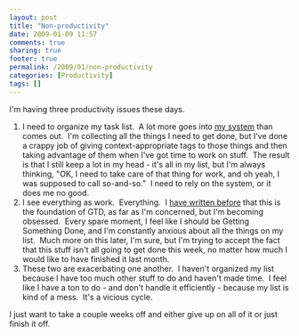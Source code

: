 ```yaml
---
layout: post
title: "Non-productivity"
date: 2009-01-09 11:57
comments: true
sharing: true
footer: true
permalink: /2009/01/non-productivity
categories: [Productivity]
tags: []
---
```

I'm having three productivity issues these days.
<ol>
	<li>I need to organize my task list.  A lot more goes into <a title="Things" href="http://culturedcode.com/things/" target="_blank">my system</a> than comes out.  I'm collecting all the things I need to get done, but I've done a crappy job of giving context-appropriate tags to those things and then taking advantage of them when I've got time to work on stuff.  The result is that I still keep a lot in my head - it's all in my list, but I'm always thinking, "OK, I need to take care of that thing for work, and oh yeah, I was supposed to call so-and-so."  I need to rely on the system, or it does me no good.</li>
	<li>I see everything as work.  Everything.  I <a href="/2008/11/satisfaction.php">have written before</a> that this is the foundation of GTD, as far as I'm concerned, but I'm becoming obsessed.  Every spare moment, I feel like I should be Getting Something Done, and I'm constantly anxious about all the things on my list.  Much more on this later, I'm sure, but I'm trying to accept the fact that this stuff isn't all going to get done this week, no matter how much I would like to have finished it last month.</li>
	<li>These two are exacerbating one another.  I haven't organized my list because I have too much other stuff to do and haven't made time.  I feel like I have a ton to do - and don't handle it efficiently - because my list is kind of a mess.  It's a vicious cycle.</li>
</ol>
I just want to take a couple weeks off and either give up on all of it or just finish it off.